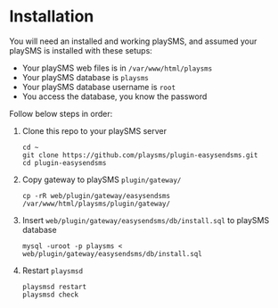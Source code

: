 # Installation

You will need an installed and working playSMS, and assumed your playSMS is installed with these setups:

- Your playSMS web files is in `/var/www/html/playsms`
- Your playSMS database is `playsms`
- Your playSMS database username is `root`
- You access the database, you know the password

Follow below steps in order:

1. Clone this repo to your playSMS server

   ```
   cd ~
   git clone https://github.com/playsms/plugin-easysendsms.git
   cd plugin-easysendsms
   ```

2. Copy gateway to playSMS `plugin/gateway/`

   ```
   cp -rR web/plugin/gateway/easysendsms /var/www/html/playsms/plugin/gateway/
   ```

3. Insert `web/plugin/gateway/easysendsms/db/install.sql` to playSMS database

   ```
   mysql -uroot -p playsms < web/plugin/gateway/easysendsms/db/install.sql
   ```

4. Restart `playsmsd`

   ```
   playsmsd restart
   playsmsd check
   ```

